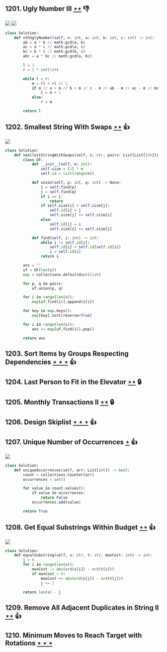 ## 1201. Ugly Number III [$\star\star$](https://leetcode.com/problems/ugly-number-iii) :thumbsdown:

![](https://img.shields.io/badge/-Binary%20Search-1B813E.svg?style=flat-square) ![](https://img.shields.io/badge/-Math-434343.svg?style=flat-square)

```python
class Solution:
    def nthUglyNumber(self, n: int, a: int, b: int, c: int) -> int:
        ab = a * b // math.gcd(a, b)
        ac = a * c // math.gcd(a, c)
        bc = b * c // math.gcd(b, c)
        abc = a * bc // math.gcd(a, bc)

        l = 1
        r = 2 * int(1e9)

        while l < r:
            m = (l + r) // 2
            if m // a + m // b + m // c - m // ab - m // ac - m // bc + m // abc < n:
                l = m + 1
            else:
                r = m

        return l
```

## 1202. Smallest String With Swaps [$\star\star$](https://leetcode.com/problems/smallest-string-with-swaps) :thumbsup:

![](https://img.shields.io/badge/-Union%20Find-535953.svg?style=flat-square)

```python
class Solution:
    def smallestStringWithSwaps(self, s: str, pairs: List[List[int]]) -> str:
        class UF:
            def __init__(self, n: int):
                self.size = [1] * n
                self.id = list(range(n))

            def union(self, p: int, q: int) -> None:
                i = self.find(p)
                j = self.find(q)
                if i == j:
                    return
                if self.size[i] < self.size[j]:
                    self.id[i] = j
                    self.size[j] += self.size[i]
                else:
                    self.id[j] = i
                    self.size[i] += self.size[j]

            def find(self, i: int) -> int:
                while i != self.id[i]:
                    self.id[i] = self.id[self.id[i]]
                    i = self.id[i]
                return i

        ans = ""
        uf = UF(len(s))
        map = collections.defaultdict(list)

        for p, q in pairs:
            uf.union(p, q)

        for i in range(len(s)):
            map[uf.find(i)].append(s[i])

        for key in map.keys():
            map[key].sort(reverse=True)

        for i in range(len(s)):
            ans += map[uf.find(i)].pop()

        return ans
```

## 1203. Sort Items by Groups Respecting Dependencies [$\star\star\star$](https://leetcode.com/problems/sort-items-by-groups-respecting-dependencies) :thumbsup:

## 1204. Last Person to Fit in the Elevator [$\star\star$](https://leetcode.com/problems/last-person-to-fit-in-the-elevator) 🔒

## 1205. Monthly Transactions II [$\star\star$](https://leetcode.com/problems/monthly-transactions-ii) 🔒

## 1206. Design Skiplist [$\star\star\star$](https://leetcode.com/problems/design-skiplist) :thumbsup:

## 1207. Unique Number of Occurrences [$\star$](https://leetcode.com/problems/unique-number-of-occurrences) :thumbsup:

![](https://img.shields.io/badge/-Hash%20Table-7BA23F.svg?style=flat-square)

```python
class Solution:
    def uniqueOccurrences(self, arr: List[int]) -> bool:
        count = collections.Counter(arr)
        occurrences = set()

        for value in count.values():
            if value in occurrences:
                return False
            occurrences.add(value)

        return True
```

## 1208. Get Equal Substrings Within Budget [$\star\star$](https://leetcode.com/problems/get-equal-substrings-within-budget) :thumbsup:

![](https://img.shields.io/badge/-Sliding%20Window-1E88A8.svg?style=flat-square)

```python
class Solution:
    def equalSubstring(self, s: str, t: str, maxCost: int) -> int:
        j = 0
        for i in range(len(s)):
            maxCost -= abs(ord(s[i]) - ord(t[i]))
            if maxCost < 0:
                maxCost += abs(ord(s[j]) - ord(t[j]))
                j += 1

        return len(s) - j
```

## 1209. Remove All Adjacent Duplicates in String II [$\star\star$](https://leetcode.com/problems/remove-all-adjacent-duplicates-in-string-ii) :thumbsup:

## 1210. Minimum Moves to Reach Target with Rotations [$\star\star\star$](https://leetcode.com/problems/minimum-moves-to-reach-target-with-rotations)
